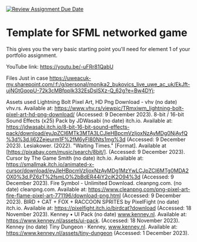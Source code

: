 [![Review Assignment Due Date](https://classroom.github.com/assets/deadline-readme-button-24ddc0f5d75046c5622901739e7c5dd533143b0c8e959d652212380cedb1ea36.svg)](https://classroom.github.com/a/P_WtwTBK)
# Template for SFML networked game

This gives you the very basic starting point you'll need for element 1 of your portfolio assignment.

YouTube link: https://youtu.be/-uFRr81QabU

Files Just in case https://uweacuk-my.sharepoint.com/:f:/g/personal/monika2_bukovics_live_uwe_ac_uk/EkJft-ujNGtGqopU-72k3cMBfppIk332EsDsISXz-Q_62g?e=Bw4DYj;


Assets used
Lightning Bolt Pixel Art, HD Png Download - vhv (no date) vhv.rs. Available at: https://www.vhv.rs/viewpic/TRmxiwm_lightning-bolt-pixel-art-hd-png-download/ (Accessed: 9 December 2023).
8-bit / 16-bit Sound Effects (x25) Pack by JDWasabi (no date) itch.io. Available at: https://jdwasabi.itch.io/8-bit-16-bit-sound-effects-pack/download/eyJpZCI6MTk3MTA3LCJleHBpcmVzIjoxNzAyMDg0NjAyfQ%3d%3d.lj62Zejeurm1F%2fM6yFI80Nts1mg%3d (Accessed: 9 December 2023).
Lesiakower. (2022). "Waiting Times." [Format]. Available at [https://pixabay.com/music/search/8bit/]. (Accessed: 9 December 2023).
Cursor by The Game Smith (no date) itch.io. Available at: https://smallmak.itch.io/animated-x-cursor/download/eyJleHBpcmVzIjoxNzAyMDg1MzYwLCJpZCI6MTg0MDA2OX0%3d.PZ6zT%2fsmLO%2bBdER44iY2ciK2O94%3d (Accessed: 9 December 2023).
Fire Symbol - Unlimited Download. cleanpng.com. (no date) cleanpng.com. Available at: https://www.cleanpng.com/png-pixel-art-fire-flame-pixel-art-771196/download-png.html (Accessed: 9 December 2023).
BIRD + CAT + FOX + RACCOON SPRITES by PixelFight (no date) itch.io. Available at: https://pixelfight.itch.io/birdcat?download (Accessed: 18 November 2023).
Kenney • UI Pack (no date) www.kenney.nl. Available at: https://www.kenney.nl/assets/ui-pack. (Accessed: 18 November 2023).
Kenney (no date) Tiny Dungeon · Kenney, www.kenney.nl. Available at: https://www.kenney.nl/assets/tiny-dungeon (Accessed: 1 December 2023).
